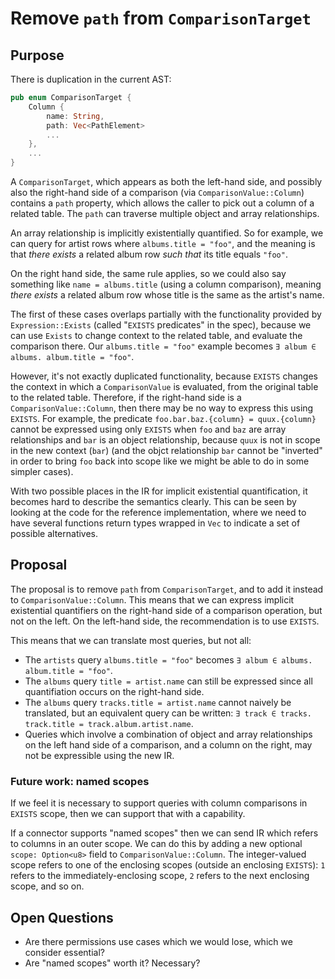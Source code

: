 # Remove `path` from `ComparisonTarget`

## Purpose

There is duplication in the current AST:

```rust
pub enum ComparisonTarget {
    Column {
        name: String,
        path: Vec<PathElement>
        ...
    },
    ...
}
```

A `ComparisonTarget`, which appears as both the left-hand side, and possibly also the right-hand side of a comparison (via `ComparisonValue::Column`) contains a `path` property, which allows the caller to pick out a column of a related table. The `path` can traverse multiple object and array relationships.

An array relationship is implicitly existentially quantified. So for example, we can query for artist rows where `albums.title = "foo"`, and the meaning is that _there exists_ a related album row _such that_ its title equals `"foo"`.

On the right hand side, the same rule applies, so we could also say something like `name = albums.title` (using a column comparison), meaning _there exists_ a related album row whose title is the same as the artist's name.

The first of these cases overlaps partially with the functionality provided by `Expression::Exists` (called "`EXISTS` predicates" in the spec), because we can use `Exists` to  change context to the related table, and evaluate the comparison there. Our `albums.title = "foo"` example becomes `∃ album ∈ albums. album.title = "foo"`.

However, it's not exactly duplicated functionality, because `EXISTS` changes the context in which a `ComparisonValue` is evaluated, from the original table to the related table. Therefore, if the right-hand side is a `ComparisonValue::Column`, then there may be no way to express this using `EXISTS`. For example, the predicate `foo.bar.baz.{column} = quux.{column}` cannot be expressed using only `EXISTS` when `foo` and `baz` are array relationships and `bar` is an object relationship, because `quux` is not in scope in the new context (`bar`) (and the objct relationship `bar` cannot be "inverted" in order to bring `foo` back into scope like we might be able to do in some simpler cases).

With two possible places in the IR for implicit existential quantification, it becomes hard to describe the semantics clearly. This can be seen by looking at the code for the reference implementation, where we need to have several functions return types wrapped in `Vec` to indicate a set of possible alternatives.

## Proposal

The proposal is to remove `path` from `ComparisonTarget`, and to add it instead to `ComparisonValue::Column`. This means that we can express implicit existential quantifiers on the right-hand side of a comparison operation, but not on the left. On the left-hand side, the recommendation is to use `EXISTS`.

This means that we can translate most queries, but not all:

- The `artists` query `albums.title = "foo"` becomes `∃ album ∈ albums. album.title = "foo"`.
- The `albums` query `title = artist.name` can still be expressed since all quantifiation occurs on the right-hand side.
- The `albums` query `tracks.title = artist.name` cannot naively be translated, but an equivalent query can be written: `∃ track ∈ tracks. track.title = track.album.artist.name`.
- Queries which involve a combination of object and array relationships on the left hand side of a comparison, and a column on the right, may not be expressible using the new IR.

### Future work: named scopes

If we feel it is necessary to support queries with column comparisons in `EXISTS` scope, then we can support that with a capability.

If a connector supports "named scopes" then we can send IR which refers to columns in an outer scope. We can do this by adding a new optional `scope: Option<u8>` field to `ComparisonValue::Column`. The integer-valued scope refers to one of the enclosing scopes (outside an enclosing `EXISTS`): `1` refers to the immediately-enclosing scope, `2` refers to the next enclosing scope, and so on.

## Open Questions

- Are there permissions use cases which we would lose, which we consider essential?
- Are "named scopes" worth it? Necessary?